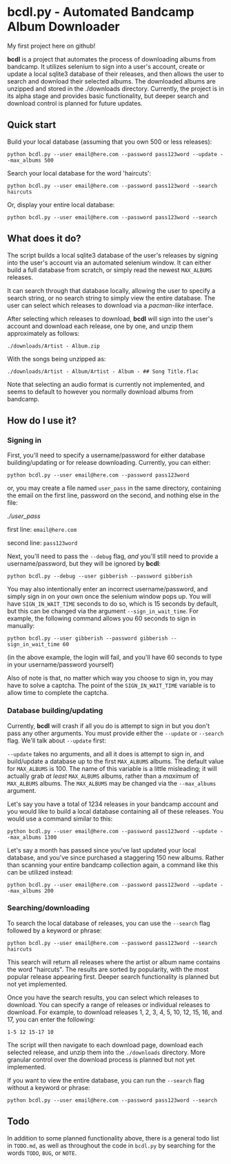 # bcdl.py - Automated Bandcamp Album Downloader

My first project here on github!

**bcdl** is a project that automates the process of downloading albums from bandcamp. It utilizes selenium to sign into a user's account, create or update a local sqlite3 database of their releases, and then allows the user to search and download their selected albums. The downloaded albums are unzipped and stored in the ./downloads directory. Currently, the project is in its alpha stage and provides basic functionality, but deeper search and download control is planned for future updates.

## Quick start

Build your local database (assuming that you own 500 or less releases):

`python bcdl.py --user email@here.com --password pass123word --update --max_albums 500`

Search your local database for the word 'haircuts':

`python bcdl.py --user email@here.com --password pass123word --search haircuts`

Or, display your entire local database:

`python bcdl.py --user email@here.com --password pass123word --search`

## What does it do?

The script builds a local sqlite3 database of the user's releases by signing into the user's account via an automated selenium window. It can either build a full database from scratch, or simply read the newest `MAX_ALBUMS` releases.

It can search through that database locally, allowing the user to specify a search string, or no search string to simply view the entire database. The user can select which releases to download via a *pacman-like* interface.

After selecting which releases to download, **bcdl** will sign into the user's account and download each release, one by one, and unzip them approximately as follows:

`./downloads/Artist - Album.zip`

With the songs being unzipped as:

`./downloads/Artist - Album/Artist - Album - ## Song Title.flac`

Note that selecting an audio format is currently not implemented, and seems to default to however you normally download albums from bandcamp.

## How do I use it?

### Signing in

First, you'll need to specify a username/password for either database building/updating or for release downloading. Currently, you can either:

`python bcdl.py --user email@here.com --password pass123word`

or, you may create a file named `user_pass` in the same directory, containing the email on the first line, password on the second, and nothing else in the file:

*./user_pass*

first line: `email@here.com`

second line: `pass123word`

Next, you'll need to pass the `--debug` flag, *and* you'll still need to provide a username/password, but they will be ignored by **bcdl**:

`python bcdl.py --debug --user gibberish --password gibberish`

You may also intentionally enter an incorrect username/password, and simply sign in on your own once the selenium window pops up. You will have `SIGN_IN_WAIT_TIME` seconds to do so, which is 15 seconds by default, but this can be changed via the argument `--sign_in_wait_time`. For example, the following command allows you 60 seconds to sign in manually:

`python bcdl.py --user gibberish --password gibberish --sign_in_wait_time 60`

(in the above example, the login will fail, and you'll have 60 seconds to type in your username/password yourself)

Also of note is that, no matter which way you choose to sign in, you may have to solve a captcha. The point of the `SIGN_IN_WAIT_TIME` variable is to allow time to complete the captcha.

### Database building/updating

Currently, **bcdl** will crash if all you do is attempt to sign in but you don't pass any other arguments. You must provide either the `--update` or `--search` flag. We'll talk about `--update` first:

`--update` takes no arguments, and all it does is attempt to sign in, and build/update a database up to the first `MAX_ALBUMS` albums. The default value for `MAX_ALBUMS` is 100. The name of this variable is a little misleading; it will actually grab *at least* `MAX_ALBUMS` albums, rather than a *maximum* of `MAX_ALBUMS` albums. The `MAX_ALBUMS` may be changed via the `--max_albums` argument.

Let's say you have a total of 1234 releases in your bandcamp account and you would like to build a local database containing all of these releases. You would use a command similar to this:

`python bcdl.py --user email@here.com --password pass123word --update --max_albums 1300`

Let's say a month has passed since you've last updated your local database, and you've since purchased a staggering 150 new albums. Rather than scanning your entire bandcamp collection again, a command like this can be utilized instead:

`python bcdl.py --user email@here.com --password pass123word --update --max_albums 200`

### Searching/downloading

To search the local database of releases, you can use the `--search` flag followed by a keyword or phrase:

`python bcdl.py --user email@here.com --password pass123word --search haircuts`

This search will return all releases where the artist or album name contains the word "haircuts". The results are sorted by popularity, with the most popular release appearing first. Deeper search functionality is planned but not yet implemented.

Once you have the search results, you can select which releases to download. You can specify a range of releases or individual releases to download. For example, to download releases 1, 2, 3, 4, 5, 10, 12, 15, 16, and 17, you can enter the following:

`1-5 12 15-17 10`

The script will then navigate to each download page, download each selected release, and unzip them into the `./downloads` directory. More granular control over the download process is planned but not yet implemented.

If you want to view the entire database, you can run the `--search` flag without a keyword or phrase:

`python bcdl.py --user email@here.com --password pass123word --search`

## Todo

In addition to some planned functionality above, there is a general todo list in `TODO.md`, as well as throughout the code in `bcdl.py` by searching for the words `TODO`, `BUG`, or `NOTE`.
